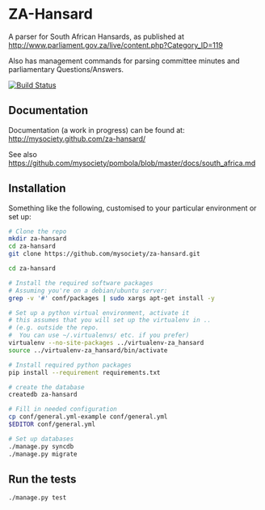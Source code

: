 ZA-Hansard
==========

A parser for South African Hansards, as published at
http://www.parliament.gov.za/live/content.php?Category_ID=119

Also has management commands for parsing committee minutes
and parliamentary Questions/Answers.

[![Build Status](https://travis-ci.org/mysociety/za-hansard.png)](https://travis-ci.org/mysociety/za-hansard)

Documentation
-------------
Documentation (a work in progress) can be found at: http://mysociety.github.com/za-hansard/

See also https://github.com/mysociety/pombola/blob/master/docs/south_africa.md

Installation
------------

Something like the following, customised to your particular environment or set up:

``` bash
# Clone the repo
mkdir za-hansard
cd za-hansard
git clone https://github.com/mysociety/za-hansard.git

cd za-hansard

# Install the required software packages
# Assuming you're on a debian/ubuntu server:
grep -v '#' conf/packages | sudo xargs apt-get install -y

# Set up a python virtual environment, activate it
# this assumes that you will set up the virtualenv in ..
# (e.g. outside the repo.
#  You can use ~/.virtualenvs/ etc. if you prefer)
virtualenv --no-site-packages ../virtualenv-za_hansard
source ../virtualenv-za_hansard/bin/activate

# Install required python packages
pip install --requirement requirements.txt

# create the database
createdb za-hansard

# Fill in needed configuration
cp conf/general.yml-example conf/general.yml
$EDITOR conf/general.yml

# Set up databases
./manage.py syncdb
./manage.py migrate
```

## Run the tests

```bash
./manage.py test
```
